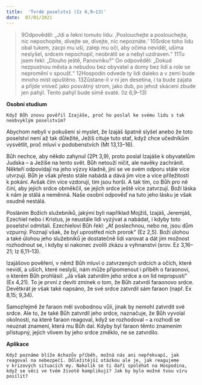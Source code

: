 ```yaml
---
title:  'Tvrdé poselství (Iz 6,9–13)'
date:  07/01/2021
---
```


> <p></p>
> 9Odpověděl: „Jdi a řekni tomuto lidu: ,Poslouchejte a poslouchejte, nic nepochopíte, dívejte se, dívejte, nic nepoznáte.‘ 10Srdce toho lidu obal tukem, zacpi mu uši, zalep mu oči, aby očima neviděl, ušima neslyšel, srdcem nepochopil, neobrátil se a nebyl uzdraven.“ 11Tu jsem řekl: „Dlouho ještě, Panovníku?“ On odpověděl: „Dokud nezpustnou města a nebudou bez obyvatel a domy bez lidí a role se nepromění v spoušť.“ 12Hospodin odvede ty lidi daleko a v zemi bude mnoho míst opuštěno. 13Zůstane-li v ní jen desetina, i ta bude zajata a přijde vniveč jako posvátný strom, jako dub, po jehož skácení zbude jen pahýl. Tento pahýl bude símě svaté. (Iz 6,9–13)

**Osobní studium**

`Když Bůh znovu pověřil Izajáše, proč ho poslal ke svému lidu s tak neobvyklým poselstvím?`

Abychom nebyli v pokušení si myslet, že Izajáš špatně slyšel anebo že toto poselství není až tak důležité, Ježíš cituje tuto stať, když chce učedníkům vysvětlit, proč mluví v podobenstvích (Mt 13,13–16).

Bůh nechce, aby někdo zahynul (2Pt 3,9), proto poslal Izajáše k obyvatelům Judska – a Je­­ží­še na tento svět. Bůh netouží ničit, ale navěky zachránit. Někteří odpovídají na jeho výzvy kladně, jiní se ve svém odporu stále více utvrzují. Bůh je však přesto stále nabádá a dává jim více a více příležitostí k pokání. Avšak čím více vzdorují, tím jsou horší. A tak tím, co Bůh pro ně činí, aby jejich srdce obměkčil, se jejich srdce ještě více zatvrzují. Boží láska k nám je stálá a neměnná. Naše osobní odpověď na tuto jeho lásku je však osudně nestálá.

Posláním Božích služebníků, jakými byli například Mojžíš, Izajáš, Jeremjáš, Ezechiel nebo i Kristus, je neustále lidi vyzývat a nabádat, i kdyby toto poselství odmítali. Ezechielovi Bůh řekl: „Ať poslechnou, nebo ne, jsou dům vzpurný. Poznají však, že byl uprostřed nich prorok“ (Ez 2,5). Boží úlohou a také úlohou jeho služebníků je dostatečně lidi varovat a dát jim možnost rozhodnout se, i kdyby si nakonec zvolili zkázu a vyhnanství (srov. Ez 3,16–21; Iz 6,11–13).

Izajášovo pověření, v němž Bůh mluví o zatvrzených srdcích a očích, které nevidí, a uších, které neslyší, nám může připomenout i příběh o faraonovi, o kterém Bůh prohlásil: „Já však zatvrdím jeho srdce a on lid nepropustí“ (Ex 4,21). To je první z devíti zmínek o tom, že Bůh zatvrdí faraonovo srdce. Devětkrát je však také napsáno, že své srdce zatvrdil sám faraon (např. Ex 8,15; 9,34).

Samozřejmě že faraon měl svobodnou vůli, jinak by nemohl zatvrdit své srdce. Ale to, že také Bůh zatvrdil jeho srdce, naznačuje, že Bůh vyvolal okolnosti, na které faraon reagoval, když se rozhodoval – a rozhodl se neuznat znamení, která mu Bůh dal. Kdyby byl faraon těmto znamením přístupný, jejich vlivem by jeho srdce změklo, ne se zatvrdilo.

**Aplikace**

`Když poznáme blíže Achazův příběh, možná nás ani nepřekvapí, jak reagoval na nebezpečí. Důležitější otázkou ale je, jak reagujeme v krizových situacích my. Nakolik se ti daří spoléhat na Hospodina, když se věci ve tvém životě komplikují? Jak by bylo možné tvou víru posílit?`
